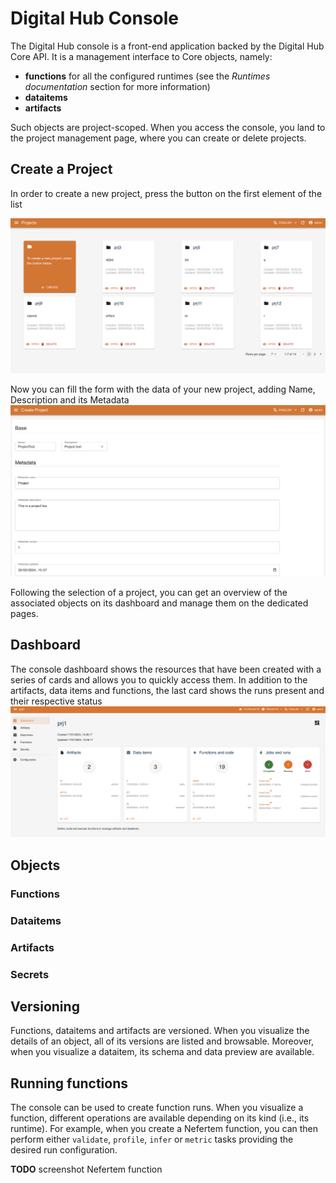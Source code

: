# Digital Hub Console

The Digital Hub console is a front-end application backed by the Digital Hub Core API. It is a management interface to Core objects, namely:

- **functions** for all the configured runtimes (see the *Runtimes documentation* section for more information)
- **dataitems**
- **artifacts**

Such objects are project-scoped. When you access the console, you land to the project management page, where you can create or delete projects.

## Create a Project

In order to create a new project, press the button on the first element of the list

![Coder buttons](../images/console/project-create.png)

Now you can fill the form with the data of your new project, adding Name, Description and its Metadata
![Coder buttons](../images/console/project-form.png)

Following the selection of a project, you can get an overview of the associated objects on its dashboard and manage them on the dedicated pages.

## Dashboard

The console dashboard shows the resources that have been created with a series of cards and allows you to quickly access them. In addition to the artifacts, data items and functions, the last card shows the runs present and their respective status
![Coder buttons](../images/console/dashboard.png)

## Objects
### Functions
### Dataitems 
### Artifacts 
### Secrets

## Versioning

Functions, dataitems and artifacts are versioned. When you visualize the details of an object, all of its versions are listed and browsable. Moreover, when you visualize a dataitem, its schema and data preview are available.

## Running functions

The console can be used to create function runs. When you visualize a function, different operations are available depending on its kind (i.e., its runtime). For example, when you create a Nefertem function, you can then perform either `validate`, `profile`, `infer` or `metric` tasks providing the desired run configuration.

**TODO** screenshot Nefertem function

